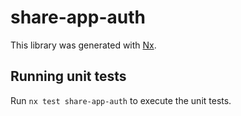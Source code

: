 # share-app-auth

This library was generated with [Nx](https://nx.dev).

## Running unit tests

Run `nx test share-app-auth` to execute the unit tests.
